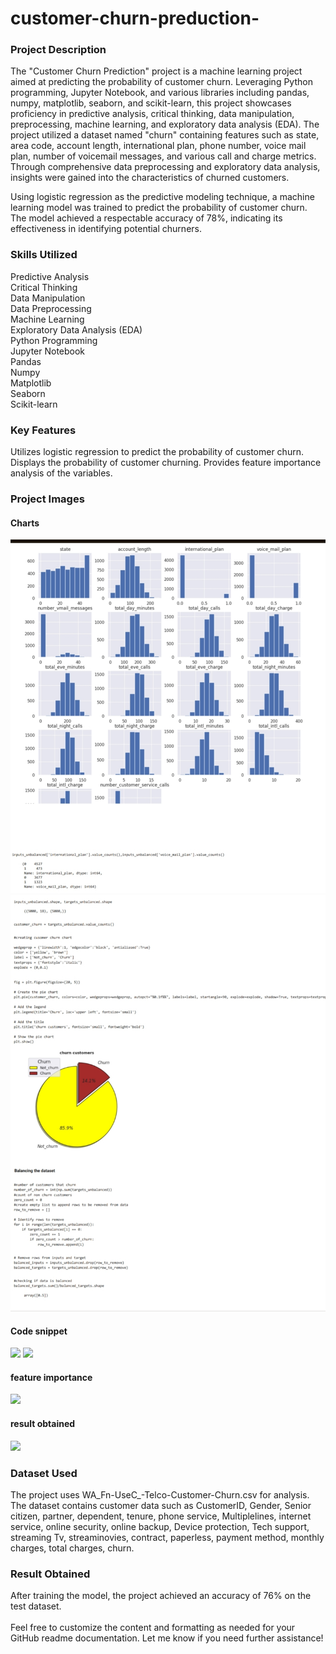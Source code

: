 # customer-churn-preduction-<br>
### Project Description<br>
The "Customer Churn Prediction" project is a machine learning project aimed at predicting the probability of customer churn. Leveraging Python programming, Jupyter Notebook, and various libraries including pandas, numpy, matplotlib, seaborn, and scikit-learn, this project showcases proficiency in predictive analysis, critical thinking, data manipulation, preprocessing, machine learning, and exploratory data analysis (EDA).
The project utilized a dataset named "churn" containing features such as state, area code, account length, international plan, phone number, voice mail plan, number of voicemail messages, and various call and charge metrics. Through comprehensive data preprocessing and exploratory data analysis, insights were gained into the characteristics of churned customers.

Using logistic regression as the predictive modeling technique, a machine learning model was trained to predict the probability of customer churn. The model achieved a respectable accuracy of 78%, indicating its effectiveness in identifying potential churners.<br>
### Skills Utilized<br>
Predictive Analysis<br>
Critical Thinking<br>
Data Manipulation<br>
Data Preprocessing<br>
Machine Learning<br>
Exploratory Data Analysis (EDA)<br>
Python Programming<br>
Jupyter Notebook<br>
Pandas<br>
Numpy<br>
Matplotlib<br>
Seaborn<br>
Scikit-learn<br>
### Key Features<br>
Utilizes logistic regression to predict the probability of customer churn.
Displays the probability of customer churning.
Provides feature importance analysis of the variables.<br>
### Project Images<br>
#### Charts
![](IMG_20240311_092726.jpg)
![](IMG_20240311_092705.jpg)

#### Code snippet<br>
![](Screenshot_2024-02-11-08-58-06-71_e2d5b3f32b79de1d45acd1fad96fbb0f.jpg)
![](Screenshot_2024-02-11-08-57-56-43_e2d5b3f32b79de1d45acd1fad96fbb0f.jpg)
#### feature importance 
![](IMG_20240211_091136.jpg)
#### result obtained<br>
![](Screenshot_2024-02-11-09-40-13-52_e2d5b3f32b79de1d45acd1fad96fbb0f.jpg)
### Dataset Used<br>
The project uses WA_Fn-UseC_-Telco-Customer-Churn.csv for analysis. The dataset contains customer data such as CustomerID, Gender, Senior citizen, partner, dependent, tenure, phone service, Multiplelines, internet service, online security, online backup, Device protection, Tech support, streaming Tv, streaminovies, contract, paperless, payment method, monthly charges, total charges, churn.<br>
### Result Obtained<br>
After training the model, the project achieved an accuracy of 76% on the test dataset.<br>
<br>
Feel free to customize the content and formatting as needed for your
GitHub readme documentation. Let me know if you need further assistance!
